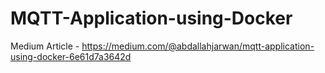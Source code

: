 # MQTT-Application-using-Docker

Medium Article - https://medium.com/@abdallahjarwan/mqtt-application-using-docker-6e61d7a3642d

